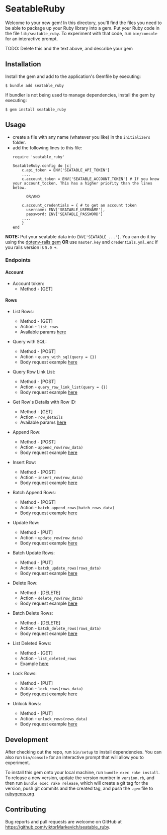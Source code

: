 # SeatableRuby

Welcome to your new gem! In this directory, you'll find the files you need to be able to package up your Ruby library into a gem. Put your Ruby code in the file `lib/seatable_ruby`. To experiment with that code, run `bin/console` for an interactive prompt.

TODO: Delete this and the text above, and describe your gem

## Installation

Install the gem and add to the application's Gemfile by executing:

    $ bundle add seatable_ruby

If bundler is not being used to manage dependencies, install the gem by executing:

    $ gem install seatable_ruby

## Usage
 
- create a file with any name (whatever you like) in the `initializers` folder.
- add the following lines to this file:
    ```
    require 'seatable_ruby'

    SeatableRuby.config do |c|
        c.api_token = ENV['SEATABLE_API_TOKEN']
        ....
        c.account_token = ENV['SEATABLE_ACCOUNT_TOKEN'] # If you know your account_tocken. This has a higher priority than the lines below.
          
          OR/AND
  
        c.account_credentials = { # to get an account token
          username: ENV['SEATABLE_USERNAME'],
          password: ENV['SEATABLE_PASSWORD']
        ....
        }
    end    
    ```
__NOTE:__ Put your seatable data into `ENV['SEATABLE_...']`. You can do it by using the [dotenv-rails gem](https://github.com/bkeepers/dotenv) **OR** use `master.key` and `credentials.yml.enc` if you rails version is `5.0 +`.
### Endpoints
#### Account

- Account token:
  - Method - [GET]  
#### Rows
- List Rows:  
  - Method - [GET]
  - Action - `list_rows`
  - Available params [here](https://api.seatable.io/#528ae603-6dcc-4dc3-846f-a38974a4795d)

- Query with SQL:
  - Method - [POST]
  - Action - `query_with_sql(query = {})`
  - Body request example [here](https://api.seatable.io/#333f80ba-1c61-4a74-a0a9-fa806185d850)

- Query Row Link List:
  - Method - [POST]
  - Action - `query_row_link_list(query = {})`
  - Body request example [here](https://api.seatable.io/#186e5166-6d9e-4aef-890e-a1dd8a8b2ee0)

- Get Row's Details with Row ID:
  - Method - [GET]
  - Action - `row_details`
  - Available params [here](https://api.seatable.io/#9d893840-90b2-4d43-a3bc-493799eef278)

- Append Row:
  - Method - [POST]
  - Action - `append_row(row_data)`
  - Body request example [here](https://api.seatable.io/#46fc953a-0928-49ec-ae21-d652294d15b1)

- Insert Row:
  - Method - [POST]
  - Action - `insert_row(row_data)`
  - Body request example [here](https://api.seatable.io/#14141025-e963-4826-a8e7-710a3cf563ba)

- Batch Append Rows:
  - Method - [POST]
  - Action - `batch_append_rows(batch_rows_data)`
  - Body request example [here](https://api.seatable.io/#d34eb1ec-6692-4f5f-9182-94eff2efeaae)

- Update Row:
  - Method - [PUT]
  - Action - `update_row(row_data)`
  - Body request example [here](https://api.seatable.io/#25735354-2eac-42fc-bd2e-903a68e10c52)

- Batch Update Rows:
  - Method - [PUT]
  - Action - `batch_update_rows(rows_data)`
  - Body request example [here](https://api.seatable.io/#81ade8f6-13ff-4140-96a9-bc3c7fad3e0b)

- Delete Row:
  - Method - [DELETE]
  - Action - `delete_row(row_data)`
  - Body request example [here](https://api.seatable.io/#6a840773-693f-42a4-9121-c8a074312f99)

- Batch Delete Rows:
  - Method - [DELETE]
  - Action - `batch_delete_rows(rows_data)`
  - Body request example [here](https://api.seatable.io/#522785d7-c771-4597-a71f-9fb713ad8bc6)

- List Deleted Rows:
  - Method - [GET]
  - Action - `list_deleted_rows`
  - Example [here](https://api.seatable.io/#b9338a36-add8-4c80-9770-f265fb75ada2)

- Lock Rows:
  - Method - [PUT]
  - Action - `lock_rows(rows_data)`
  - Body request example [here](https://api.seatable.io/#39e0b4c9-aa7e-4efa-86ff-05f37cb972d9)

- Unlock Rows:
  - Method - [PUT]
  - Action - `unlock_rows(rows_data)`
  - Body request example [here](https://api.seatable.io/#dac3fea7-ee02-43a6-97ec-2ae6d49602ec)

## Development

After checking out the repo, run `bin/setup` to install dependencies. You can also run `bin/console` for an interactive prompt that will allow you to experiment.

To install this gem onto your local machine, run `bundle exec rake install`. To release a new version, update the version number in `version.rb`, and then run `bundle exec rake release`, which will create a git tag for the version, push git commits and the created tag, and push the `.gem` file to [rubygems.org](https://rubygems.org).

## Contributing

Bug reports and pull requests are welcome on GitHub at https://github.com/viktorMarkevich/seatable_ruby.

